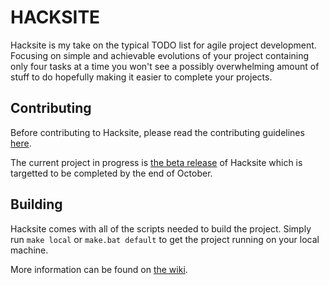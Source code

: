 # HACKSITE

Hacksite is my take on the typical TODO list for agile project development. Focusing on simple and achievable evolutions of your project containing only four tasks at a time you won't see a possibly overwhelming amount of stuff to do hopefully making it easier to complete your projects.

## Contributing

Before contributing to Hacksite, please read the contributing guidelines [here](https://github.com/darwinfroese/hacksite/wiki/Contributing). 

The current project in progress is [the beta release](https://github.com/darwinfroese/hacksite/projects/1) of Hacksite which is targetted to be completed by the end of October.

## Building

Hacksite comes with all of the scripts needed to build the project. Simply run `make local` or `make.bat default` to get the project running on your local machine.

More information can be found on [the wiki](https://github.com/darwinfroese/hacksite/wiki/Building).
